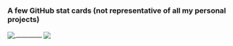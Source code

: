 ### A few GitHub stat cards (not representative of all my personal projects)

<!--
**HoloTheDrunk/HoloTheDrunk** is a ✨ _special_ ✨ repository because its `README.md` (this file) appears on your GitHub profile.

Here are some ideas to get you started:

- 🔭 I’m currently working on ...
- 🌱 I’m currently learning ...
- 👯 I’m looking to collaborate on ...
- 🤔 I’m looking for help with ...
- 💬 Ask me about ...
- 📫 How to reach me: ...
- 😄 Pronouns: ...
- ⚡ Fun fact: ...
-->

<a href="https://github.com/HoloTheDrunk/HoloTheDrunk">
  <img align="center" src="https://github-readme-stats.vercel.app/api?username=HoloTheDrunk&include_all_commits=true&theme=material-palenight&show_icons=true&count_private=true)](https://github.com/anuraghazra/github-readme-stats" />
</a>
_________
<a href="https://github.com/HoloTheDrunk/HoloTheDrunk">
  <img align="center" src="https://github-readme-stats.vercel.app/api/top-langs/?username=HoloTheDrunk&theme=material-palenight&hide=ASP,ShaderLab,Mathematica,CMake,Swift&langs_count=10)](https://github.com/anuraghazra/github-readme-stats" />
</a>
